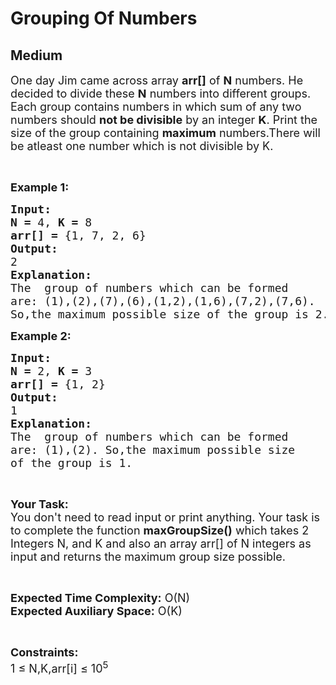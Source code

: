 # Grouping Of Numbers
## Medium
<div class="problems_problem_content__Xm_eO"><p><span style="font-size:18px">One day Jim came across array <strong>arr[]</strong> of <strong>N</strong> numbers. He decided to divide these <strong>N</strong> numbers into different groups. Each group contains numbers in which sum of any two numbers should <strong>not be divisible</strong> by an integer <strong>K</strong>. Print the size of the group containing <strong>maximum</strong> numbers.There will be atleast one number which is not divisible by K.</span></p>

<p>&nbsp;</p>

<p><span style="font-size:18px"><strong>Example 1:</strong></span></p>

<pre><span style="font-size:18px"><strong>Input:</strong></span>
<span style="font-size:18px"><strong>N = </strong>4, <strong>K = </strong>8</span>
<span style="font-size:18px"><strong>arr[] = </strong>{1, 7, 2, 6}</span>
<span style="font-size:18px"><strong>Output:</strong></span>
<span style="font-size:18px">2</span>
<span style="font-size:18px"><strong>Explanation:</strong></span>
<span style="font-size:18px">The  group of numbers which can be formed
are: (1),(2),(7),(6),(1,2),(1,6),(7,2),(7,6).
So,the maximum possible size of the group is 2.</span></pre>

<p><span style="font-size:18px"><strong>Example 2:</strong></span></p>

<pre><span style="font-size:18px"><strong>Input:</strong></span>
<span style="font-size:18px"><strong>N = </strong>2, <strong>K = </strong>3</span>
<span style="font-size:18px"><strong>arr[] = </strong>{1, 2}</span>
<span style="font-size:18px"><strong>Output:</strong></span>
<span style="font-size:18px">1</span>
<span style="font-size:18px"><strong>Explanation:</strong></span>
<span style="font-size:18px">The  group of numbers which can be formed
are: (1),(2). So,the maximum possible size
of the group is 1.</span></pre>

<p>&nbsp;</p>

<p><span style="font-size:18px"><strong>Your Task:</strong><br>
You don't need to read input or print anything. Your task is to complete the function <strong>maxGroupSize()</strong> which takes 2 Integers N, and K and also an array arr[] of N integers as input and returns the maximum group size possible.</span></p>

<p>&nbsp;</p>

<p><span style="font-size:18px"><strong>Expected Time Complexity:</strong> O(N)<br>
<strong>Expected Auxiliary Space:</strong> O(K)</span></p>

<p>&nbsp;</p>

<p><span style="font-size:18px"><strong>Constraints:</strong></span><br>
<span style="font-size:18px">1 ≤ N,K,arr[i] ≤ 10<sup>5</sup></span></p>
</div>